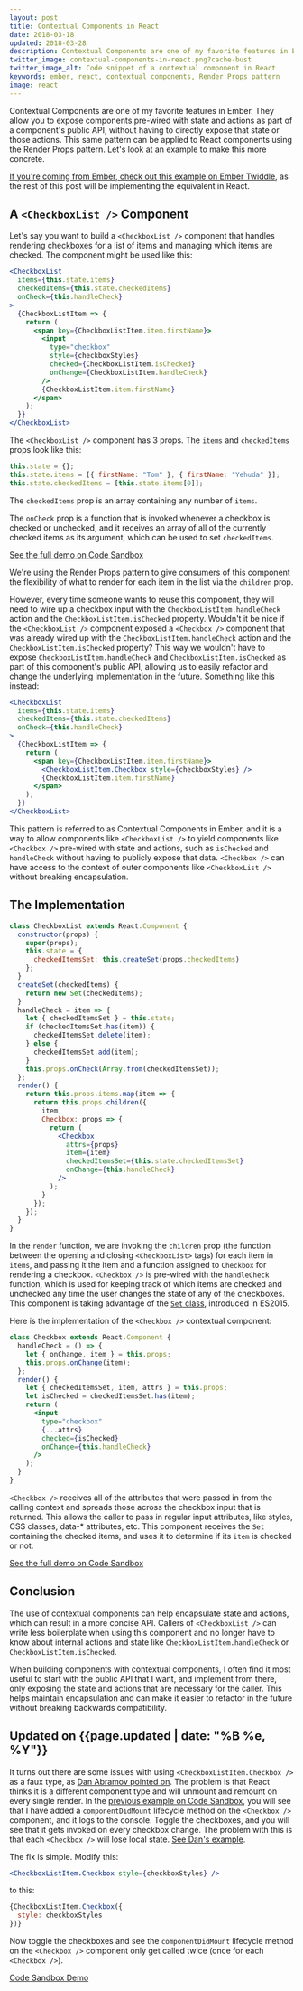 ```yaml
---
layout: post
title: Contextual Components in React
date: 2018-03-18
updated: 2018-03-28
description: Contextual Components are one of my favorite features in Ember. In this post, I show how you can implement the same pattern in React components using the Render Props pattern.
twitter_image: contextual-components-in-react.png?cache-bust
twitter_image_alt: Code snippet of a contextual component in React
keywords: ember, react, contextual components, Render Props pattern
image: react
---
```


Contextual Components are one of my favorite features in Ember. They allow you to expose components pre-wired with state and actions as part of a component's public API, without having to directly expose that state or those actions. This same pattern can be applied to React components using the Render Props pattern. Let's look at an example to make this more concrete.

[If you're coming from Ember, check out this example on Ember Twiddle](https://ember-twiddle.com/5db1999f616689f58c3950390fab6e6c?openFiles=templates.application.hbs%2Ctemplates.components.checkbox-list-checkbox.hbs), as the rest of this post will be implementing the equivalent in React.

## A `<CheckboxList />` Component

Let's say you want to build a `<CheckboxList />` component that handles rendering checkboxes for a list of items and managing which items are checked. The component might be used like this:

```jsx
<CheckboxList
  items={this.state.items}
  checkedItems={this.state.checkedItems}
  onCheck={this.handleCheck}
>
  {CheckboxListItem => {
    return (
      <span key={CheckboxListItem.item.firstName}>
        <input
          type="checkbox"
          style={checkboxStyles}
          checked={CheckboxListItem.isChecked}
          onChange={CheckboxListItem.handleCheck}
        />
        {CheckboxListItem.item.firstName}
      </span>
    );
  }}
</CheckboxList>
```

The `<CheckboxList />` component has 3 props. The `items` and `checkedItems` props look like this:

```js
this.state = {};
this.state.items = [{ firstName: "Tom" }, { firstName: "Yehuda" }];
this.state.checkedItems = [this.state.items[0]];
```

The `checkedItems` prop is an array containing any number of `items`.

The `onCheck` prop is a function that is invoked whenever a checkbox is checked or unchecked, and it receives an array of all of the currently checked items as its argument, which can be used to set `checkedItems`.

[See the full demo on Code Sandbox](https://codesandbox.io/s/l51qw7vj8q)

We're using the Render Props pattern to give consumers of this component the flexibility of what to render for each item in the list via the `children` prop.

However, every time someone wants to reuse this component, they will need to wire up a checkbox input with the `CheckboxListItem.handleCheck` action and the `CheckboxListItem.isChecked` property. Wouldn't it be nice if the `<CheckboxList />` component exposed a `<Checkbox />` component that was already wired up with the `CheckboxListItem.handleCheck` action and the `CheckboxListItem.isChecked` property? This way we wouldn't have to expose `CheckboxListItem.handleCheck` and `CheckboxListItem.isChecked` as part of this component's public API, allowing us to easily refactor and change the underlying implementation in the future. Something like this instead:

```jsx
<CheckboxList
  items={this.state.items}
  checkedItems={this.state.checkedItems}
  onCheck={this.handleCheck}
>
  {CheckboxListItem => {
    return (
      <span key={CheckboxListItem.item.firstName}>
        <CheckboxListItem.Checkbox style={checkboxStyles} />
        {CheckboxListItem.item.firstName}
      </span>
    );
  }}
</CheckboxList>
```

This pattern is referred to as Contextual Components in Ember, and it is a way to allow components like `<CheckboxList />` to yield components like `<Checkbox />` pre-wired with state and actions, such as `isChecked` and `handleCheck` without having to publicly expose that data. `<Checkbox />` can have access to the context of outer components like `<CheckboxList />` without breaking encapsulation.

## The Implementation

```jsx
class CheckboxList extends React.Component {
  constructor(props) {
    super(props);
    this.state = {
      checkedItemsSet: this.createSet(props.checkedItems)
    };
  }
  createSet(checkedItems) {
    return new Set(checkedItems);
  }
  handleCheck = item => {
    let { checkedItemsSet } = this.state;
    if (checkedItemsSet.has(item)) {
      checkedItemsSet.delete(item);
    } else {
      checkedItemsSet.add(item);
    }
    this.props.onCheck(Array.from(checkedItemsSet));
  };
  render() {
    return this.props.items.map(item => {
      return this.props.children({
        item,
        Checkbox: props => {
          return (
            <Checkbox
              attrs={props}
              item={item}
              checkedItemsSet={this.state.checkedItemsSet}
              onChange={this.handleCheck}
            />
          );
        }
      });
    });
  }
}
```

In the `render` function, we are invoking the `children` prop (the function between the opening and closing `<CheckboxList>` tags) for each item in `items`, and passing it the item and a function assigned to `Checkbox` for rendering a checkbox. `<Checkbox />` is pre-wired with the `handleCheck` function, which is used for keeping track of which items are checked and unchecked any time the user changes the state of any of the checkboxes. This component is taking advantage of the [`Set` class](https://developer.mozilla.org/en-US/docs/Web/JavaScript/Reference/Global_Objects/Set), introduced in ES2015.

Here is the implementation of the `<Checkbox />` contextual component:

```jsx
class Checkbox extends React.Component {
  handleCheck = () => {
    let { onChange, item } = this.props;
    this.props.onChange(item);
  };
  render() {
    let { checkedItemsSet, item, attrs } = this.props;
    let isChecked = checkedItemsSet.has(item);
    return (
      <input
        type="checkbox"
        {...attrs}
        checked={isChecked}
        onChange={this.handleCheck}
      />
    );
  }
}
```

`<Checkbox />` receives all of the attributes that were passed in from the calling context and spreads those across the checkbox input that is returned. This allows the caller to pass in regular input attributes, like styles, CSS classes, data-\* attributes, etc. This component receives the `Set` containing the checked items, and uses it to determine if its `item` is checked or not.

[See the full demo on Code Sandbox](https://codesandbox.io/s/oql1k85zx6)

## Conclusion

The use of contextual components can help encapsulate state and actions, which can result in a more concise API. Callers of `<CheckboxList />` can write less boilerplate when using this component and no longer have to know about internal actions and state like `CheckboxListItem.handleCheck` or `CheckboxListItem.isChecked`.

When building components with contextual components, I often find it most useful to start with the public API that I want, and implement from there, only exposing the state and actions that are necessary for the caller. This helps maintain encapsulation and can make it easier to refactor in the future without breaking backwards compatibility.

## Updated on {{page.updated | date: "%B %e, %Y"}}

It turns out there are some issues with using `<CheckboxListItem.Checkbox />` as a faux type, as [Dan Abramov pointed on](https://twitter.com/iamdtang/status/975970972489588736). The problem is that React thinks it is a different component type and will unmount and remount on every single render. In the [previous example on Code Sandbox](https://codesandbox.io/s/oql1k85zx6), you will see that I have added a `componentDidMount` lifecycle method on the `<Checkbox />` component, and it logs to the console. Toggle the checkboxes, and you will see that it gets invoked on every checkbox change. The problem with this is that each `<Checkbox />` will lose local state. [See Dan's example](https://codesandbox.io/s/9366yy02nr).

The fix is simple. Modify this:

```jsx
<CheckboxListItem.Checkbox style={checkboxStyles} />
```

to this:

```jsx
{CheckboxListItem.Checkbox({
  style: checkboxStyles
})}
```

Now toggle the checkboxes and see the `componentDidMount` lifecycle method on the `<Checkbox />` component only get called twice (once for each `<Checkbox />`).

[Code Sandbox Demo](https://codesandbox.io/s/ko6jr981j3)
